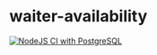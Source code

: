 # waiter-availability

[![NodeJS CI with PostgreSQL](https://github.com/Mxolisi-Tshezi/waiter_App/actions/workflows/node.js.yml/badge.svg)](https://github.com/Mxolisi-Tshezi/waiter_App/actions/workflows/node.js.yml)
